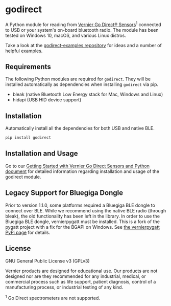 # godirect

A Python module for reading from [Vernier Go Direct® Sensors](https://www.vernier.com/products/sensors/go-direct-sensors/)<sup>1</sup> connected to USB or your system's on-board bluetooth radio. The module has been tested on Windows 10, macOS, and various Linux distros.

Take a look at the [godirect-examples repository](https://github.com/VernierST/godirect-examples/tree/main/python) for ideas and a number of helpful examples.

## Requirements

The following Python modules are required for `godirect`. They will be installed automatically as dependencies when installing `godirect` via pip.

* bleak (native Bluetooth Low Energy stack for Mac, Windows and Linux)
* hidapi (USB HID device support)

## Installation

Automatically install all the dependencies for both USB and native BLE.
```bash
pip install godirect
```

## Installation and Usage

Go to our [Getting Started with Vernier Go Direct Sensors and Python document](https://github.com/VernierST/godirect-examples/blob/main/python/readme.md) for detailed information regarding installation and usage of the godirect module.

## Legacy Support for Bluegiga Dongle

Prior to version 1.1.0, some platforms required a Bluegiga BLE dongle to connect over BLE. While we recommend using the native BLE radio (through bleak), the old functionality has been left in the library. In order to use the Bluegiga BLE dongle, vernierpygatt must be installed. This is a fork of the pygatt project with a fix for the BGAPI on Windows. See [the vernierpygatt PyPi page](https://pypi.org/project/vernierpygatt/) for details.

## License

GNU General Public License v3 (GPLv3)

Vernier products are designed for educational use. Our products are not designed nor are they recommended for any industrial, medical, or commercial process such as life support, patient diagnosis, control of a manufacturing process, or industrial testing of any kind.

<sup>1</sup> Go Direct spectrometers are not supported.
